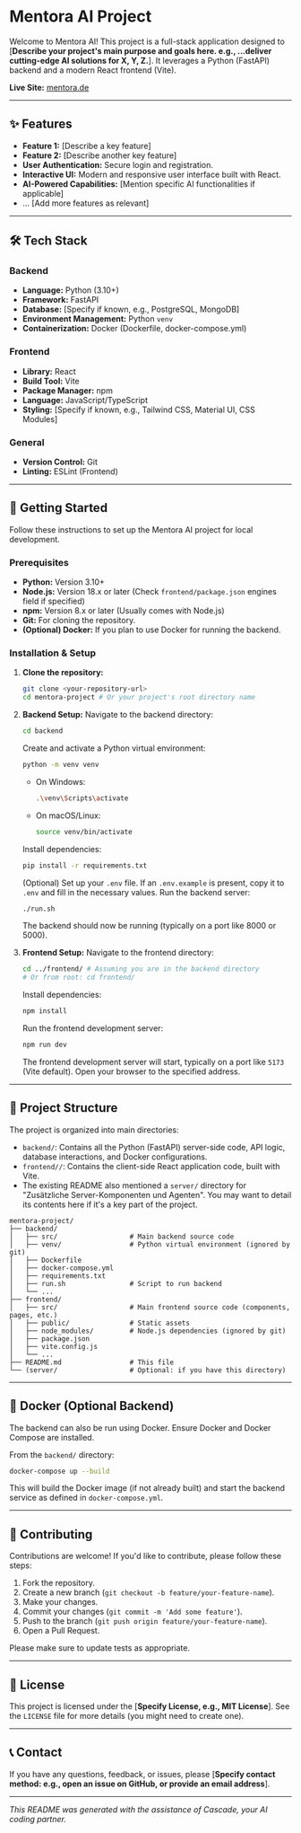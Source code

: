 # Mentora AI Project

<!-- Optional: Add a project logo or banner here -->
<!-- <p align="center">
  <img src="link_to_your_logo.png" alt="Mentora AI Logo" width="200"/>
</p> -->

Welcome to Mentora AI! This project is a full-stack application designed to [**Describe your project's main purpose and goals here. e.g., ...deliver cutting-edge AI solutions for X, Y, Z.**]. It leverages a Python (FastAPI) backend and a modern React frontend (Vite).

**Live Site:** [mentora.de](https://mentora.de)

---

## ✨ Features

*   **Feature 1:** [Describe a key feature]
*   **Feature 2:** [Describe another key feature]
*   **User Authentication:** Secure login and registration.
*   **Interactive UI:** Modern and responsive user interface built with React.
*   **AI-Powered Capabilities:** [Mention specific AI functionalities if applicable]
*   ... [Add more features as relevant]

<!-- Optional: Add a screenshot of your application -->
<!-- <p align="center">
  <img src="link_to_screenshot.png" alt="Mentora Application Screenshot" width="700"/>
</p> -->

---

## 🛠️ Tech Stack

### Backend
*   **Language:** Python (3.10+)
*   **Framework:** FastAPI
*   **Database:** [Specify if known, e.g., PostgreSQL, MongoDB]
*   **Environment Management:** Python `venv`
*   **Containerization:** Docker (Dockerfile, docker-compose.yml)

### Frontend
*   **Library:** React
*   **Build Tool:** Vite
*   **Package Manager:** npm
*   **Language:** JavaScript/TypeScript
*   **Styling:** [Specify if known, e.g., Tailwind CSS, Material UI, CSS Modules]

### General
*   **Version Control:** Git
*   **Linting:** ESLint (Frontend)

---

## 🚀 Getting Started

Follow these instructions to set up the Mentora AI project for local development.

### Prerequisites

*   **Python:** Version 3.10+
*   **Node.js:** Version 18.x or later (Check `frontend/package.json` engines field if specified)
*   **npm:** Version 8.x or later (Usually comes with Node.js)
*   **Git:** For cloning the repository.
*   **(Optional) Docker:** If you plan to use Docker for running the backend.

### Installation & Setup

1.  **Clone the repository:**
    ```bash
    git clone <your-repository-url>
    cd mentora-project # Or your project's root directory name
    ```

2.  **Backend Setup:**
    Navigate to the backend directory:
    ```bash
    cd backend
    ```
    Create and activate a Python virtual environment:
    ```bash
    python -m venv venv
    ```
    *   On Windows:
        ```bash
        .\venv\Scripts\activate
        ```
    *   On macOS/Linux:
        ```bash
        source venv/bin/activate
        ```
    Install dependencies:
    ```bash
    pip install -r requirements.txt
    ```
    (Optional) Set up your `.env` file. If an `.env.example` is present, copy it to `.env` and fill in the necessary values.
    Run the backend server:
    ```bash
    ./run.sh
    ```
    The backend should now be running (typically on a port like 8000 or 5000).

3.  **Frontend Setup:**
    Navigate to the frontend directory:
    ```bash
    cd ../frontend/ # Assuming you are in the backend directory
    # Or from root: cd frontend/
    ```
    Install dependencies:
    ```bash
    npm install
    ```
    Run the frontend development server:
    ```bash
    npm run dev
    ```
    The frontend development server will start, typically on a port like `5173` (Vite default). Open your browser to the specified address.

---

## 📁 Project Structure

The project is organized into main directories:

*   `backend/`: Contains all the Python (FastAPI) server-side code, API logic, database interactions, and Docker configurations.
*   `frontend//`: Contains the client-side React application code, built with Vite.
*   The existing README also mentioned a `server/` directory for "Zusätzliche Server-Komponenten und Agenten". You may want to detail its contents here if it's a key part of the project.

```
mentora-project/
├── backend/
│   ├── src/                  # Main backend source code
│   ├── venv/                 # Python virtual environment (ignored by git)
│   ├── Dockerfile
│   ├── docker-compose.yml
│   ├── requirements.txt
│   ├── run.sh                # Script to run backend
│   └── ...
├── frontend/
│   ├── src/                  # Main frontend source code (components, pages, etc.)
│   ├── public/               # Static assets
│   ├── node_modules/         # Node.js dependencies (ignored by git)
│   ├── package.json
│   ├── vite.config.js
│   └── ...
├── README.md                 # This file
└── (server/                  # Optional: if you have this directory)
```

---

## 🐳 Docker (Optional Backend)

The backend can also be run using Docker. Ensure Docker and Docker Compose are installed.

From the `backend/` directory:
```bash
docker-compose up --build
```
This will build the Docker image (if not already built) and start the backend service as defined in `docker-compose.yml`.

---

## 🤝 Contributing

Contributions are welcome! If you'd like to contribute, please follow these steps:

1.  Fork the repository.
2.  Create a new branch (`git checkout -b feature/your-feature-name`).
3.  Make your changes.
4.  Commit your changes (`git commit -m 'Add some feature'`).
5.  Push to the branch (`git push origin feature/your-feature-name`).
6.  Open a Pull Request.

Please make sure to update tests as appropriate.

---

## 📜 License

This project is licensed under the [**Specify License, e.g., MIT License**]. See the `LICENSE` file for more details (you might need to create one).

---

## 📞 Contact

If you have any questions, feedback, or issues, please [**Specify contact method: e.g., open an issue on GitHub, or provide an email address**].

---

*This README was generated with the assistance of Cascade, your AI coding partner.*
